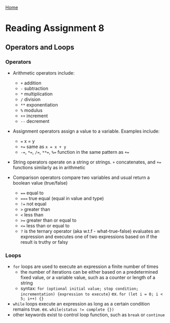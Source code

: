 [Home](README.md)

# Reading Assignment 8

## Operators and Loops

### Operators

- Arithmetic operators include:
    - `+` addition
    - `-` subtraction
    - `*` multiplication
    - `/` division
    - `**` exponentiation
    - `%` modulus
    - `++` increment
    - `--` decrement

- Assignment operators assign a value to a variable. Examples include:
    - `=` x = y
    - `+=` same as `x = x + y`
    - `-=`, `*=`, `/=`, `**=`, `%=` function in the same pattern as `+=`

- String operators operate on a string or strings. `+` concatenates, and `+=` functions similarly as in arithmetic

- Comparison operators compare two variables and usual return a boolean value (true/false)
    - `==` equal to
    - `===` true equal (equal in value and type)
    - `!=` not equal
    - `>` greater than
    - `<` less than
    - `>=` greater than or equal to
    - `<=` less than or equal to
    - `?` is the ternary operator (aka w.t.f - what-true-false) evaluates an expression and executes one of two expressions based on if the result is truthy or falsy

### Loops

- `for` loops are used to execute an expression a finite number of times
    - the number of iterations can be either based on a predetermined fixed value, or a variable value, such as a counter or length of a string
    - syntax: `for (optional initial value; stop condition; incrementation) {expression to execute}` ex. `for (let i = 0; i < 5; i++) {}`
- `while` loops execute an expression as long as a certain condition remains true. ex. `while(status != complete {})`
- other keywords exist to control loop function, such as `break` or `continue`
